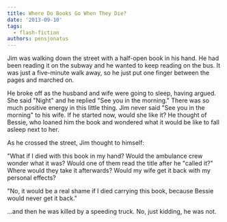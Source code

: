 ```yaml
---
title: Where Do Books Go When They Die?
date: '2013-09-10'
tags:
  - flash-fiction
authors: pensjonatus
---
```


Jim was walking down the street with a half-open book in his hand. He had been
reading it on the subway and he wanted to keep reading on the bus. It was just a
five-minute walk away, so he just put one finger between the pages and marched
on.

<!-- truncate -->

He broke off as the husband and wife were going to sleep, having argued. She
said "Night" and he replied "See you in the morning." There was so much positive
energy in this little thing. Jim never said "See you in the morning" to his
wife. If he started now, would she like it? He thought of Bessie, who loaned him
the book and wondered what it would be like to fall asleep next to her.

As he crossed the street, Jim thought to himself:

"What if I died with this book in my hand? Would the ambulance crew wonder what
it was? Would one of them read the title after he "called it?" Where would they
take it afterwards? Would my wife get it back with my personal effects?

"No, it would be a real shame if I died carrying this book, because Bessie would
never get it back."

...and then he was killed by a speeding truck. No, just kidding, he was not.
